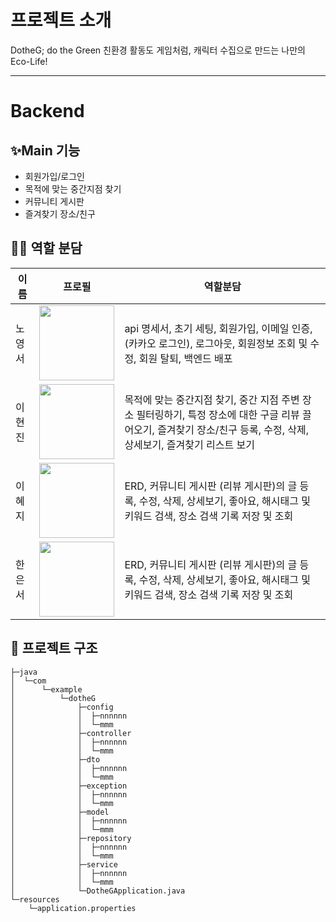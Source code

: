 # 프로젝트 소개
DotheG; do the Green
친환경 활동도 게임처럼, 캐릭터 수집으로 만드는 나만의 Eco-Life!

--------------------------------------------

# Backend

## ✨Main 기능
- 회원가입/로그인
- 목적에 맞는 중간지점 찾기
- 커뮤니티 게시판
- 즐겨찾기 장소/친구

## 👩‍💻 역할 분담
|     이름         | 프로필                                                              |                                      역할분담                         |
| ---------------------------------- | ------------------------------------------------------------------- | --------------------------------------------------------------------- |
| 노영서 | <img src="" width="120"/> | api 명세서, 초기 세팅, 회원가입, 이메일 인증, (카카오 로그인), 로그아웃, 회원정보 조회 및 수정, 회원 탈퇴, 백엔드 배포 |
| 이현진 | <img src="" width="120"/> | 목적에 맞는 중간지점 찾기, 중간 지점 주변 장소 필터링하기, 특정 장소에 대한 구글 리뷰 끌어오기, 즐겨찾기 장소/친구 등록, 수정, 삭제, 상세보기, 즐겨찾기 리스트 보기 |
| 이혜지 | <img src="" width="120"/> | ERD, 커뮤니티 게시판 (리뷰 게시판)의 글 등록, 수정, 삭제, 상세보기, 좋아요, 해시태그 및 키워드 검색, 장소 검색 기록 저장 및 조회 |
| 한은서 | <img src="" width="120"/> | ERD, 커뮤니티 게시판 (리뷰 게시판)의 글 등록, 수정, 삭제, 상세보기, 좋아요, 해시태그 및 키워드 검색, 장소 검색 기록 저장 및 조회 |


## 🌳 프로젝트 구조
```
├─java
│  └─com
│      └─example
│          └─dotheG
│              ├─config
│              │  ├─nnnnnn
│              │  └─mmm
│              ├─controller
│              │  ├─nnnnnn
│              │  └─mmm
│              ├─dto
│              │  ├─nnnnnn
│              │  └─mmm
│              ├─exception
│              │  ├─nnnnnn
│              │  └─mmm
│              ├─model
│              │  ├─nnnnnn
│              │  └─mmm
│              ├─repository
│              │  ├─nnnnnn
│              │  └─mmm
│              ├─service
│              │  ├─nnnnnn
│              │  └─mmm
│              └─DotheGApplication.java
└─resources
    └─application.properties
```
